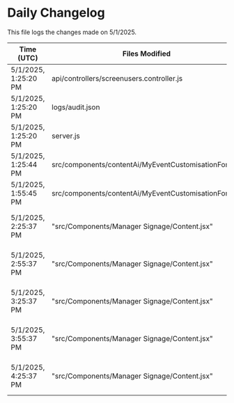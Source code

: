 # Daily Changelog

This file logs the changes made on 5/1/2025.

| Time (UTC)             | Files Modified                    | Changes (Addition/Deletion) |
|------------------------|-----------------------------------|-----------------------------|
| 5/1/2025, 1:25:20 PM | api/controllers/screenusers.controller.js | 4 Additions & 4 Deletions |
| 5/1/2025, 1:25:20 PM | logs/audit.json | 10 Additions & 10 Deletions |
| 5/1/2025, 1:25:20 PM | server.js | 29 Additions & 28 Deletions |
| 5/1/2025, 1:25:44 PM | src/components/contentAi/MyEventCustomisationForm.js | 1 Additions & 1 Deletions|
| 5/1/2025, 1:55:45 PM | src/components/contentAi/MyEventCustomisationForm.js | 1 Additions & 1 Deletions|
| 5/1/2025, 2:25:37 PM | "src/Components/Manager Signage/Content.jsx" | undefined Additions & undefined Deletions|
| 5/1/2025, 2:55:37 PM | "src/Components/Manager Signage/Content.jsx" | undefined Additions & undefined Deletions|
| 5/1/2025, 3:25:37 PM | "src/Components/Manager Signage/Content.jsx" | undefined Additions & undefined Deletions|
| 5/1/2025, 3:55:37 PM | "src/Components/Manager Signage/Content.jsx" | undefined Additions & undefined Deletions|
| 5/1/2025, 4:25:37 PM | "src/Components/Manager Signage/Content.jsx" | undefined Additions & undefined Deletions|
